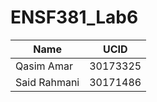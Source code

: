 # ENSF381_Lab6

| Name         | UCID     |
| ----         | ----     |
| Qasim Amar   | 30173325 |
| Said Rahmani | 30171486 |
